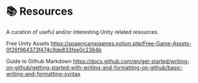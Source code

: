# 📚 Resources

A curation of useful and/or interesting Unity related resources.

Free Unity Assets 
https://spawncampgames.notion.site/Free-Game-Assets-0f26f964373f474c9de833fee0c2384b

Guide to Github Markdown 
https://docs.github.com/en/get-started/writing-on-github/getting-started-with-writing-and-formatting-on-github/basic-writing-and-formatting-syntax
